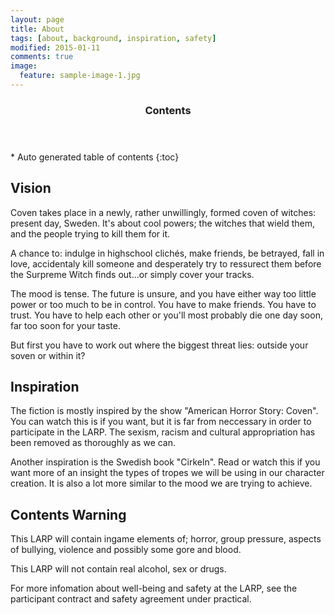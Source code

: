 ```yaml
---
layout: page
title: About
tags: [about, background, inspiration, safety]
modified: 2015-01-11
comments: true
image:
  feature: sample-image-1.jpg
---
```


<section id="table-of-contents" class="toc">
  <header>
    <h3>Contents</h3>
  </header>
<div id="drawer" markdown="1">
*  Auto generated table of contents
{:toc}
</div>
</section><!-- /#table-of-contents -->

## Vision

Coven takes place in a newly, rather unwillingly, formed coven of witches: present day, Sweden. It's about cool powers; the witches that wield them, and the people trying to kill them for it. 

A chance to: indulge in highschool clichés, make friends, be betrayed, fall in love, accidentaly kill someone and desperately try to ressurect them before the Surpreme Witch finds out...or simply cover your tracks. 

The mood is tense. The future is unsure, and you have either way too little power or too much to be in control. You have to make friends. You have to trust. You have to help each other or you'll most probably die one day soon, far too soon for your taste. 

But first you have to work out where the biggest threat lies: outside your soven or within it?

## Inspiration

The fiction is mostly inspired by the show "American Horror Story: Coven". You can watch this is if you want, but it is far from neccessary in order to participate in the LARP. The sexism, racism and cultural appropriation has been removed as thoroughly as we can. 

Another inspiration is the Swedish book "Cirkeln". Read or watch this if you want more of an insight the types of tropes we will be using in our character creation. It is also a lot more similar to the mood we are trying to achieve.

## Contents Warning

This LARP will contain ingame elements of; horror, group pressure, aspects of bullying, violence and possibly some gore and blood. 

This LARP will not contain real alcohol, sex or drugs. 

For more infomation about well-being and safety at the LARP, see the participant contract and safety agreement under practical.
